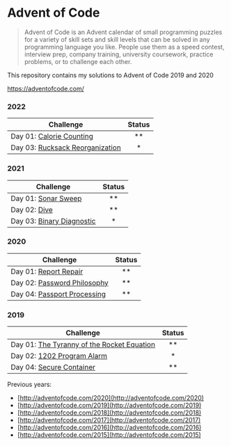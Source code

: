 # Advent of Code

> Advent of Code is an Advent calendar of small programming puzzles for a variety of skill sets and skill levels that can be solved in any programming language you like. People use them as a speed contest, interview prep, company training, university coursework, practice problems, or to challenge each other.

This repository contains my solutions to Advent of Code 2019 and 2020

https://adventofcode.com/

### 2022

| Challenge                                                        | Status |
| ---------------------------------------------------------------- | :----: |
| Day 01: [Calorie Counting](https://adventofcode.com/2022/day/1)       |  \*\*  |
| Day 03: [Rucksack Reorganization](https://adventofcode.com/2022/day/3)       |  \*  |



### 2021

| Challenge                                                        | Status |
| ---------------------------------------------------------------- | :----: |
| Day 01: [Sonar Sweep](https://adventofcode.com/2021/day/1)       |  \*\*  |
| Day 02: [Dive](https://adventofcode.com/2021/day/2)              |  \*\*  |
| Day 03: [Binary Diagnostic](https://adventofcode.com/2021/day/3) |   \*   |

### 2020

| Challenge                                                          | Status |
| ------------------------------------------------------------------ | :----: |
| Day 01: [Report Repair](https://adventofcode.com/2020/day/1)       |  \*\*  |
| Day 02: [Password Philosophy](https://adventofcode.com/2020/day/2) |  \*\*  |
| Day 04: [Passport Processing](https://adventofcode.com/2020/day/4) |  \*\*  |

### 2019

| Challenge                                                                        | Status |
| -------------------------------------------------------------------------------- | :----: |
| Day 01: [The Tyranny of the Rocket Equation](http://adventofcode.com/2019/day/1) |  \*\*  |
| Day 02: [1202 Program Alarm](https://adventofcode.com/2019/day/2)                |   \*   |
| Day 04: [Secure Container](http://adventofcode.com/2019/day/1)                   |  \*\*  |

Previous years:

- [http://adventofcode.com/2020](http://adventofcode.com/2020)
- [http://adventofcode.com/2019](http://adventofcode.com/2019)
- [http://adventofcode.com/2018](http://adventofcode.com/2018)
- [http://adventofcode.com/2017](http://adventofcode.com/2017)
- [http://adventofcode.com/2016](http://adventofcode.com/2016)
- [http://adventofcode.com/2015](http://adventofcode.com/2015)
